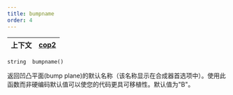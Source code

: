 ```yaml
---
title: bumpname
order: 4
---
```

| 上下文 | [cop2](../contexts/cop2.html) |
| --- | --- |

`string  bumpname()`

返回凹凸平面(bump plane)的默认名称（该名称显示在合成器首选项中）。使用此函数而非硬编码默认值可以使您的代码更具可移植性。默认值为"B"。